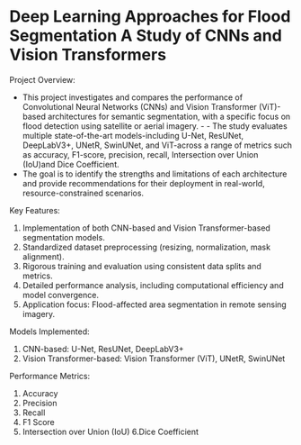 # Deep Learning Approaches for Flood Segmentation A Study of CNNs and Vision Transformers

Project Overview:
- This project investigates and compares the performance of Convolutional Neural Networks (CNNs) and Vision Transformer (ViT)-based architectures for semantic segmentation, with a specific focus on flood detection using satellite or aerial imagery. - - The study evaluates multiple state-of-the-art models-including U-Net, ResUNet, DeepLabV3+, UNetR, SwinUNet, and ViT-across a range of metrics such as accuracy, F1-score, precision, recall, Intersection over Union (IoU)and Dice Coefficient.
- The goal is to identify the strengths and limitations of each architecture and provide recommendations for their deployment in real-world, resource-constrained scenarios.

Key Features:
1. Implementation of both CNN-based and Vision Transformer-based segmentation models.
2. Standardized dataset preprocessing (resizing, normalization, mask alignment).
3. Rigorous training and evaluation using consistent data splits and metrics.
4. Detailed performance analysis, including computational efficiency and model convergence.
5. Application focus: Flood-affected area segmentation in remote sensing imagery.

Models Implemented:
1. CNN-based: U-Net, ResUNet, DeepLabV3+
2. Vision Transformer-based: Vision Transformer (ViT), UNetR, SwinUNet

Performance Metrics:
1. Accuracy
2. Precision
3. Recall
4. F1 Score
5. Intersection over Union (IoU)
6.Dice Coefficient

